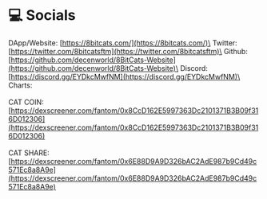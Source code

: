# 💻 Socials

DApp/Website: [https://8bitcats.com/](https://8bitcats.com/)\
Twitter: [https://twitter.com/8bitcatsftm](https://twitter.com/8bitcatsftm)\
Github: [https://github.com/decenworld/8BitCats-Website](https://github.com/decenworld/8BitCats-Website)\
Discord: [https://discord.gg/EYDkcMwfNM](https://discord.gg/EYDkcMwfNM)\
\
Charts: \
\
CAT COIN: [https://dexscreener.com/fantom/0x8CcD162E5997363Dc2101371B3B09f316D012306](https://dexscreener.com/fantom/0x8CcD162E5997363Dc2101371B3B09f316D012306) \
\
CAT SHARE: [https://dexscreener.com/fantom/0x6E88D9A9D326bAC2AdE987b9Cd49c571Ec8a8A9e](https://dexscreener.com/fantom/0x6E88D9A9D326bAC2AdE987b9Cd49c571Ec8a8A9e)
